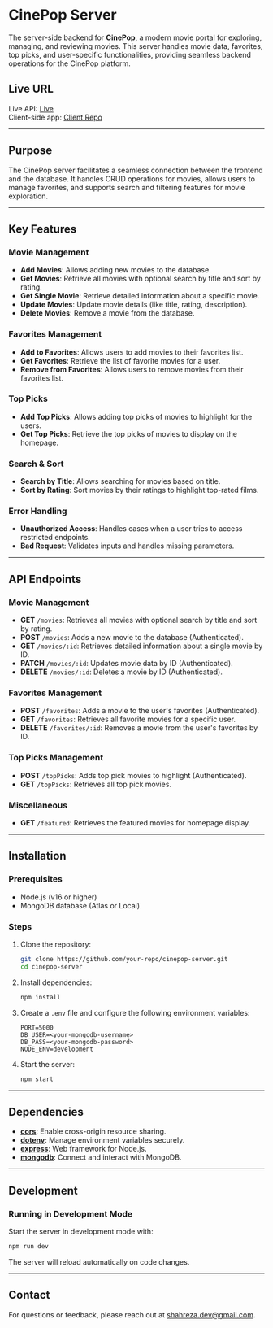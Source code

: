 # CinePop Server

The server-side backend for **CinePop**, a modern movie portal for exploring, managing, and reviewing movies. This server handles movie data, favorites, top picks, and user-specific functionalities, providing seamless backend operations for the CinePop platform.

## Live URL

Live API: [Live](https://cine-popcorn-server.vercel.app/)  
Client-side app: [Client Repo](https://github.com/Rza-O/CinePop-Movie-Review-Portal--client)

---

## Purpose

The CinePop server facilitates a seamless connection between the frontend and the database. It handles CRUD operations for movies, allows users to manage favorites, and supports search and filtering features for movie exploration.

---

## Key Features

### Movie Management
- **Add Movies**: Allows adding new movies to the database.
- **Get Movies**: Retrieve all movies with optional search by title and sort by rating.
- **Get Single Movie**: Retrieve detailed information about a specific movie.
- **Update Movies**: Update movie details (like title, rating, description).
- **Delete Movies**: Remove a movie from the database.

### Favorites Management
- **Add to Favorites**: Allows users to add movies to their favorites list.
- **Get Favorites**: Retrieve the list of favorite movies for a user.
- **Remove from Favorites**: Allows users to remove movies from their favorites list.

### Top Picks
- **Add Top Picks**: Allows adding top picks of movies to highlight for the users.
- **Get Top Picks**: Retrieve the top picks of movies to display on the homepage.

### Search & Sort
- **Search by Title**: Allows searching for movies based on title.
- **Sort by Rating**: Sort movies by their ratings to highlight top-rated films.

### Error Handling
- **Unauthorized Access**: Handles cases when a user tries to access restricted endpoints.
- **Bad Request**: Validates inputs and handles missing parameters.

---

## API Endpoints

### Movie Management
- **GET** `/movies`: Retrieves all movies with optional search by title and sort by rating.
- **POST** `/movies`: Adds a new movie to the database (Authenticated).
- **GET** `/movies/:id`: Retrieves detailed information about a single movie by ID.
- **PATCH** `/movies/:id`: Updates movie data by ID (Authenticated).
- **DELETE** `/movies/:id`: Deletes a movie by ID (Authenticated).

### Favorites Management
- **POST** `/favorites`: Adds a movie to the user's favorites (Authenticated).
- **GET** `/favorites`: Retrieves all favorite movies for a specific user.
- **DELETE** `/favorites/:id`: Removes a movie from the user's favorites by ID.

### Top Picks Management
- **POST** `/topPicks`: Adds top pick movies to highlight (Authenticated).
- **GET** `/topPicks`: Retrieves all top pick movies.

### Miscellaneous
- **GET** `/featured`: Retrieves the featured movies for homepage display.

---

## Installation

### Prerequisites
- Node.js (v16 or higher)
- MongoDB database (Atlas or Local)

### Steps
1. Clone the repository:
   ```bash
   git clone https://github.com/your-repo/cinepop-server.git
   cd cinepop-server
   ```
2. Install dependencies:
   ```bash
   npm install
   ```
3. Create a `.env` file and configure the following environment variables:
   ```env
   PORT=5000
   DB_USER=<your-mongodb-username>
   DB_PASS=<your-mongodb-password>
   NODE_ENV=development
   ```
4. Start the server:
   ```bash
   npm start
   ```

---

## Dependencies

- **[cors](https://www.npmjs.com/package/cors)**: Enable cross-origin resource sharing.
- **[dotenv](https://www.npmjs.com/package/dotenv)**: Manage environment variables securely.
- **[express](https://www.npmjs.com/package/express)**: Web framework for Node.js.
- **[mongodb](https://www.npmjs.com/package/mongodb)**: Connect and interact with MongoDB.

---

## Development
### Running in Development Mode
Start the server in development mode with:
```bash
npm run dev
```
The server will reload automatically on code changes.

---

## Contact
For questions or feedback, please reach out at [shahreza.dev@gmail.com](mailto:shahreza.dev@gmail.com).
